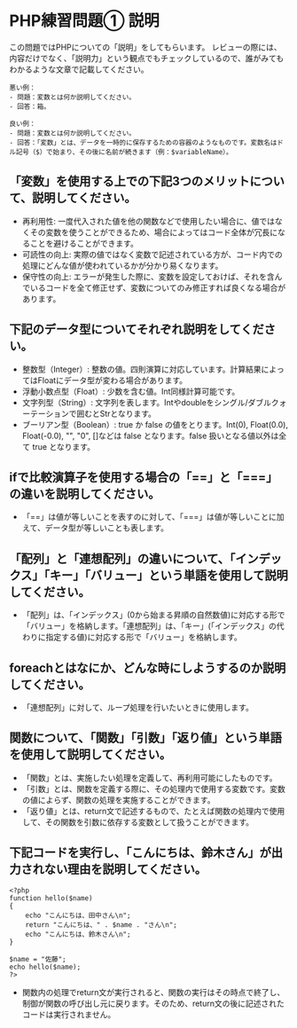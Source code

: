 # PHP練習問題① 説明
この問題ではPHPについての「説明」をしてもらいます。
レビューの際には、内容だけでなく、「説明力」という観点でもチェックしているので、誰がみてもわかるような文章で記載してください。

```
悪い例：
- 問題：変数とは何か説明してください。
- 回答：箱。

良い例：
- 問題：変数とは何か説明してください。
- 回答：「変数」とは、データを一時的に保存するための容器のようなものです。変数名はドル記号（$）で始まり、その後に名前が続きます（例：$variableName）。
```

## 「変数」を使用する上での下記3つのメリットについて、説明してください。
- 再利用性: 一度代入された値を他の関数などで使用したい場合に、値ではなくその変数を使うことができるため、場合によってはコード全体が冗長になることを避けることができます。
- 可読性の向上: 実際の値ではなく変数で記述されている方が、コード内での処理にどんな値が使われているかが分かり易くなります。
- 保守性の向上: エラーが発生した際に、変数を設定しておけば、それを含んでいるコードを全て修正せず、変数についてのみ修正すれば良くなる場合があります。

## 下記のデータ型についてそれぞれ説明をしてください。
- 整数型（Integer）: 整数の値。四則演算に対応しています。計算結果によってはFloatにデータ型が変わる場合があります。
- 浮動小数点型（Float）: 少数を含む値。Int同様計算可能です。
- 文字列型（String）: 文字列を表します。Intやdoubleをシングル/ダブルクォーテーションで囲むとStrとなります。
- ブーリアン型（Boolean）: true か false の値をとります。Int(0), Float(0.0), Float(-0.0), "", "0", []などは false となります。false 扱いとなる値以外は全て true となります。

## ifで比較演算子を使用する場合の「==」と「===」の違いを説明してください。
- 「==」は値が等しいことを表すのに対して、「===」は値が等しいことに加えて、データ型が等しいことも表します。

## 「配列」と「連想配列」の違いについて、「インデックス」「キー」「バリュー」という単語を使用して説明してください。
- 「配列」は、「インデックス」(0から始まる昇順の自然数値)に対応する形で「バリュー」を格納します。「連想配列」は、「キー」(「インデックス」の代わりに指定する値)に対応する形で「バリュー」を格納します。

## foreachとはなにか、どんな時にしようするのか説明してください。
- 「連想配列」に対して、ループ処理を行いたいときに使用します。

## 関数について、「関数」「引数」「返り値」という単語を使用して説明してください。
- 「関数」とは、実施したい処理を定義して、再利用可能にしたものです。
- 「引数」とは、関数を定義する際に、その処理内で使用する変数です。変数の値によらず、関数の処理を実施することができます。
- 「返り値」とは、return文で記述するもので、たとえば関数の処理内で使用して、その関数を引数に依存する変数として扱うことができます。

## 下記コードを実行し、「こんにちは、鈴木さん」が出力されない理由を説明してください。
```
<?php
function hello($name)
{
    echo "こんにちは、田中さん\n";
    return "こんにちは、" . $name . "さん\n";
    echo "こんにちは、鈴木さん\n";
}

$name = "佐藤";
echo hello($name);
?>
```
- 関数内の処理でreturn文が実行されると、関数の実行はその時点で終了し、制御が関数の呼び出し元に戻ります。そのため、return文の後に記述されたコードは実行されません。